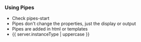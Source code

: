### Using Pipes

* Check pipes-start
* Pipes don't change the properties, just the display or output
* Pipes are added in html or templates
* {{ server.instanceType | uppercase }}

